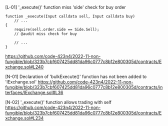[L-01]  '_execute()' function miss 'side' check for buy order
```
function _execute(Input calldata sell, Input calldata buy)
    // ...
{
    require(sell.order.side == Side.Sell);
    // @audit miss check for buy

    // ...
}
```
https://github.com/code-423n4/2022-11-non-fungible/blob/323b7cbf607425dd81da96c0777c8b12e800305d/contracts/Exchange.sol#L240


[N-01] Declaration  of 'bulkExecute()' function has not been added to 'IExchange.sol'
https://github.com/code-423n4/2022-11-non-fungible/blob/323b7cbf607425dd81da96c0777c8b12e800305d/contracts/interfaces/IExchange.sol#L36


[N-02]  '_execute()' function allows trading with self
https://github.com/code-423n4/2022-11-non-fungible/blob/323b7cbf607425dd81da96c0777c8b12e800305d/contracts/Exchange.sol#L234

